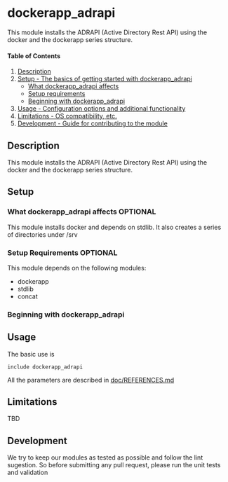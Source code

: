 
# dockerapp_adrapi

This module installs the ADRAPI (Active Directory Rest API) using the docker and the dockerapp series structure.

#### Table of Contents

1. [Description](#description)
2. [Setup - The basics of getting started with dockerapp_adrapi](#setup)
    * [What dockerapp_adrapi affects](#what-dockerapp_adrapi-affects)
    * [Setup requirements](#setup-requirements)
    * [Beginning with dockerapp_adrapi](#beginning-with-dockerapp_adrapi)
3. [Usage - Configuration options and additional functionality](#usage)
4. [Limitations - OS compatibility, etc.](#limitations)
5. [Development - Guide for contributing to the module](#development)

## Description

This module installs the ADRAPI (Active Directory Rest API) using the docker and the dockerapp series structure.

## Setup

### What dockerapp_adrapi affects **OPTIONAL**

This module installs docker and depends on stdlib. It also creates a series of directories under /srv


### Setup Requirements **OPTIONAL**

This module depends on the following modules:

- dockerapp
- stdlib
- concat

### Beginning with dockerapp_adrapi


## Usage

The basic use is 

```
include dockerapp_adrapi 
````

All the parameters are described in [doc/REFERENCES.md](https://github.com/ffquintella/puppet-dockerapp_adrapi/blob/master/doc/REFERENCES.md)


## Limitations

TBD

## Development

We try to keep our modules as tested as possible and follow the lint sugestion. So before submitting any pull request, please run the unit tests and validation


